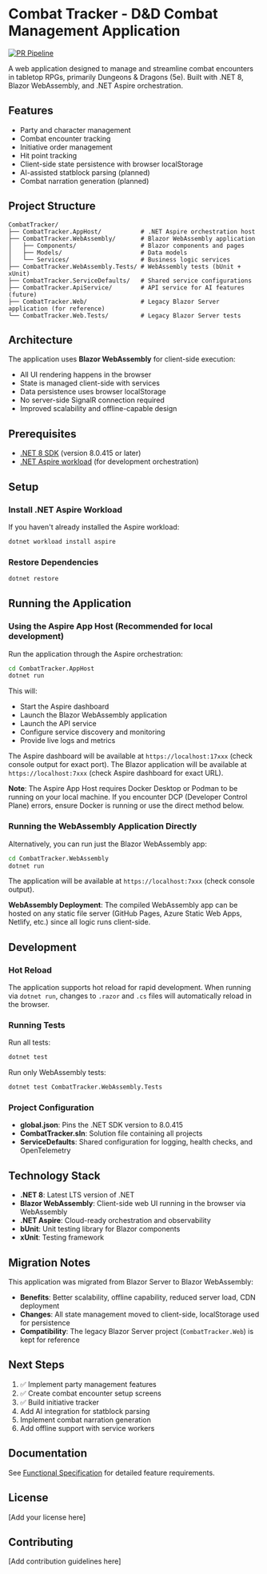 # Combat Tracker - D&D Combat Management Application

[![PR Pipeline](https://github.com/tijmenwritesprograms/CombatTracker/actions/workflows/pr-pipeline.yml/badge.svg)](https://github.com/tijmenwritesprograms/CombatTracker/actions/workflows/pr-pipeline.yml)

A web application designed to manage and streamline combat encounters in tabletop RPGs, primarily Dungeons & Dragons (5e). Built with .NET 8, Blazor WebAssembly, and .NET Aspire orchestration.

## Features

- Party and character management
- Combat encounter tracking
- Initiative order management
- Hit point tracking
- Client-side state persistence with browser localStorage
- AI-assisted statblock parsing (planned)
- Combat narration generation (planned)

## Project Structure

```
CombatTracker/
├── CombatTracker.AppHost/           # .NET Aspire orchestration host
├── CombatTracker.WebAssembly/       # Blazor WebAssembly application
│   ├── Components/                  # Blazor components and pages
│   ├── Models/                      # Data models
│   └── Services/                    # Business logic services
├── CombatTracker.WebAssembly.Tests/ # WebAssembly tests (bUnit + xUnit)
├── CombatTracker.ServiceDefaults/   # Shared service configurations
├── CombatTracker.ApiService/        # API service for AI features (future)
├── CombatTracker.Web/               # Legacy Blazor Server application (for reference)
└── CombatTracker.Web.Tests/         # Legacy Blazor Server tests
```

## Architecture

The application uses **Blazor WebAssembly** for client-side execution:
- All UI rendering happens in the browser
- State is managed client-side with services
- Data persistence uses browser localStorage
- No server-side SignalR connection required
- Improved scalability and offline-capable design

## Prerequisites

- [.NET 8 SDK](https://dotnet.microsoft.com/download/dotnet/8.0) (version 8.0.415 or later)
- [.NET Aspire workload](https://learn.microsoft.com/en-us/dotnet/aspire/fundamentals/setup-tooling) (for development orchestration)

## Setup

### Install .NET Aspire Workload

If you haven't already installed the Aspire workload:

```bash
dotnet workload install aspire
```

### Restore Dependencies

```bash
dotnet restore
```

## Running the Application

### Using the Aspire App Host (Recommended for local development)

Run the application through the Aspire orchestration:

```bash
cd CombatTracker.AppHost
dotnet run
```

This will:
- Start the Aspire dashboard
- Launch the Blazor WebAssembly application
- Launch the API service
- Configure service discovery and monitoring
- Provide live logs and metrics

The Aspire dashboard will be available at `https://localhost:17xxx` (check console output for exact port).
The Blazor application will be available at `https://localhost:7xxx` (check Aspire dashboard for exact URL).

**Note**: The Aspire App Host requires Docker Desktop or Podman to be running on your local machine. If you encounter DCP (Developer Control Plane) errors, ensure Docker is running or use the direct method below.

### Running the WebAssembly Application Directly

Alternatively, you can run just the Blazor WebAssembly app:

```bash
cd CombatTracker.WebAssembly
dotnet run
```

The application will be available at `https://localhost:7xxx` (check console output).

**WebAssembly Deployment**: The compiled WebAssembly app can be hosted on any static file server (GitHub Pages, Azure Static Web Apps, Netlify, etc.) since all logic runs client-side.

## Development

### Hot Reload

The application supports hot reload for rapid development. When running via `dotnet run`, changes to `.razor` and `.cs` files will automatically reload in the browser.

### Running Tests

Run all tests:

```bash
dotnet test
```

Run only WebAssembly tests:

```bash
dotnet test CombatTracker.WebAssembly.Tests
```

### Project Configuration

- **global.json**: Pins the .NET SDK version to 8.0.415
- **CombatTracker.sln**: Solution file containing all projects
- **ServiceDefaults**: Shared configuration for logging, health checks, and OpenTelemetry

## Technology Stack

- **.NET 8**: Latest LTS version of .NET
- **Blazor WebAssembly**: Client-side web UI running in the browser via WebAssembly
- **.NET Aspire**: Cloud-ready orchestration and observability
- **bUnit**: Unit testing library for Blazor components
- **xUnit**: Testing framework

## Migration Notes

This application was migrated from Blazor Server to Blazor WebAssembly:
- **Benefits**: Better scalability, offline capability, reduced server load, CDN deployment
- **Changes**: All state management moved to client-side, localStorage used for persistence
- **Compatibility**: The legacy Blazor Server project (`CombatTracker.Web`) is kept for reference

## Next Steps

1. ✅ Implement party management features
2. ✅ Create combat encounter setup screens
3. ✅ Build initiative tracker
4. Add AI integration for statblock parsing
5. Implement combat narration generation
6. Add offline support with service workers

## Documentation

See [Functional Specification](spec/functionalspecs.md) for detailed feature requirements.

## License

[Add your license here]

## Contributing

[Add contribution guidelines here]
